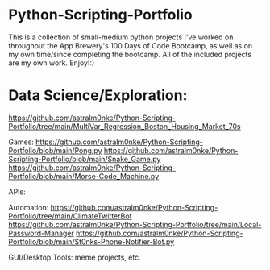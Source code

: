 # Python-Scripting-Portfolio
This is a collection of small-medium python projects I've worked on throughout the App Brewery's 100 Days of Code Bootcamp, as well as on my own time/since completing the bootcamp. All of the included projects are my own work. Enjoy!:)

Data Science/Exploration:
=
https://github.com/astralm0nke/Python-Scripting-Portfolio/tree/main/MultiVar_Regression_Boston_Housing_Market_70s

Games:
https://github.com/astralm0nke/Python-Scripting-Portfolio/blob/main/Pong.py
https://github.com/astralm0nke/Python-Scripting-Portfolio/blob/main/Snake_Game.py
https://github.com/astralm0nke/Python-Scripting-Portfolio/blob/main/Morse-Code_Machine.py

APIs:

Automation:
https://github.com/astralm0nke/Python-Scripting-Portfolio/tree/main/ClimateTwitterBot
https://github.com/astralm0nke/Python-Scripting-Portfolio/tree/main/Local-Password-Manager
https://github.com/astralm0nke/Python-Scripting-Portfolio/blob/main/St0nks-Phone-Notifier-Bot.py

GUI/Desktop Tools:
meme projects, etc.
